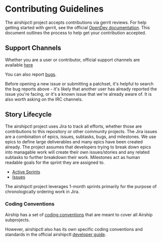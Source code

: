 # Contributing Guidelines

The airshipctl project accepts contributions via gerrit reviews.  For help
getting started with gerrit, see the official [OpenDev
documentation](https://docs.openstack.org/contributors/common/setup-gerrit.html).
This document outlines the process to help get your contribution accepted.

## Support Channels

Whether you are a user or contributor, official support channels are available
[here](https://wiki.openstack.org/wiki/Airship#Get_in_Touch)

You can also report [bugs](https://airship.atlassian.net/issues/?jql=project%20%3D%20AIR%20AND%20issuetype%20%3D%20Bug%20order%20by%20created%20DESC).


Before opening a new issue or submitting a patchset, it's helpful to search the
bug reports above - it's likely that another user has already reported the issue you're
facing, or it's a known issue that we're already aware of. It is also worth
asking on the IRC channels.

## Story Lifecycle

The airshipctl project uses Jira to track all efforts, whether those are
contributions to this repository or other community projects. The Jira issues
are a combination of epics, issues, subtasks, bugs, and milestones.  We use
epics to define large deliverables and many epics have been created already.
The project assumes that developers trying to break down epics into managable
work will create their own issues/stories and any related subtasks to further
breakdown their work. Milestones act as human readable goals for the sprint they
are assigned to.

- [Active Sprints](https://airship.atlassian.net/secure/RapidBoard.jspa?rapidView=1)
- [Issues](https://airship.atlassian.net/projects/AIR/issues)

The airshipctl project leverages 1-month sprints primarily for the purpose of
chronologically ordering work in Jira.

### Coding Conventions

Airship has a set of [coding conventions](https://airship-docs.readthedocs.io/en/latest/conventions.html) that are meant to cover all Airship subprojects.

However, airshipctl also has its own specific coding conventions and standards in the official airshipctl [developer guide](docs/source/developers.md).
